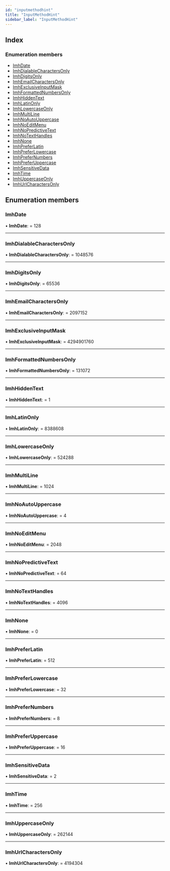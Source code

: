 ```yaml
---
id: "inputmethodhint"
title: "InputMethodHint"
sidebar_label: "InputMethodHint"
---
```


## Index

### Enumeration members

* [ImhDate](inputmethodhint.md#imhdate)
* [ImhDialableCharactersOnly](inputmethodhint.md#imhdialablecharactersonly)
* [ImhDigitsOnly](inputmethodhint.md#imhdigitsonly)
* [ImhEmailCharactersOnly](inputmethodhint.md#imhemailcharactersonly)
* [ImhExclusiveInputMask](inputmethodhint.md#imhexclusiveinputmask)
* [ImhFormattedNumbersOnly](inputmethodhint.md#imhformattednumbersonly)
* [ImhHiddenText](inputmethodhint.md#imhhiddentext)
* [ImhLatinOnly](inputmethodhint.md#imhlatinonly)
* [ImhLowercaseOnly](inputmethodhint.md#imhlowercaseonly)
* [ImhMultiLine](inputmethodhint.md#imhmultiline)
* [ImhNoAutoUppercase](inputmethodhint.md#imhnoautouppercase)
* [ImhNoEditMenu](inputmethodhint.md#imhnoeditmenu)
* [ImhNoPredictiveText](inputmethodhint.md#imhnopredictivetext)
* [ImhNoTextHandles](inputmethodhint.md#imhnotexthandles)
* [ImhNone](inputmethodhint.md#imhnone)
* [ImhPreferLatin](inputmethodhint.md#imhpreferlatin)
* [ImhPreferLowercase](inputmethodhint.md#imhpreferlowercase)
* [ImhPreferNumbers](inputmethodhint.md#imhprefernumbers)
* [ImhPreferUppercase](inputmethodhint.md#imhpreferuppercase)
* [ImhSensitiveData](inputmethodhint.md#imhsensitivedata)
* [ImhTime](inputmethodhint.md#imhtime)
* [ImhUppercaseOnly](inputmethodhint.md#imhuppercaseonly)
* [ImhUrlCharactersOnly](inputmethodhint.md#imhurlcharactersonly)

## Enumeration members

###  ImhDate

• **ImhDate**: = 128

___

###  ImhDialableCharactersOnly

• **ImhDialableCharactersOnly**: = 1048576

___

###  ImhDigitsOnly

• **ImhDigitsOnly**: = 65536

___

###  ImhEmailCharactersOnly

• **ImhEmailCharactersOnly**: = 2097152

___

###  ImhExclusiveInputMask

• **ImhExclusiveInputMask**: = 4294901760

___

###  ImhFormattedNumbersOnly

• **ImhFormattedNumbersOnly**: = 131072

___

###  ImhHiddenText

• **ImhHiddenText**: = 1

___

###  ImhLatinOnly

• **ImhLatinOnly**: = 8388608

___

###  ImhLowercaseOnly

• **ImhLowercaseOnly**: = 524288

___

###  ImhMultiLine

• **ImhMultiLine**: = 1024

___

###  ImhNoAutoUppercase

• **ImhNoAutoUppercase**: = 4

___

###  ImhNoEditMenu

• **ImhNoEditMenu**: = 2048

___

###  ImhNoPredictiveText

• **ImhNoPredictiveText**: = 64

___

###  ImhNoTextHandles

• **ImhNoTextHandles**: = 4096

___

###  ImhNone

• **ImhNone**: = 0

___

###  ImhPreferLatin

• **ImhPreferLatin**: = 512

___

###  ImhPreferLowercase

• **ImhPreferLowercase**: = 32

___

###  ImhPreferNumbers

• **ImhPreferNumbers**: = 8

___

###  ImhPreferUppercase

• **ImhPreferUppercase**: = 16

___

###  ImhSensitiveData

• **ImhSensitiveData**: = 2

___

###  ImhTime

• **ImhTime**: = 256

___

###  ImhUppercaseOnly

• **ImhUppercaseOnly**: = 262144

___

###  ImhUrlCharactersOnly

• **ImhUrlCharactersOnly**: = 4194304

